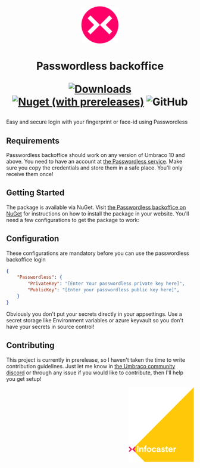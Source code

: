 <h3 align="center">
<img height="100" src="https://raw.githubusercontent.com/Infocaster/.github/main/assets/infocaster_nuget_pink.svg">
</h3>

<h1 align="center">
Passwordless backoffice

[![Downloads](https://img.shields.io/nuget/dt/Infocaster.Umbraco.Passwordless?color=ffc800)](https://www.nuget.org/packages/Infocaster.Umbraco.Passwordless/)
[![Nuget (with prereleases)](https://img.shields.io/nuget/vpre/Infocaster.Umbraco.Passwordless?color=ff0069)](https://www.nuget.org/packages/Infocaster.Umbraco.Passwordless/)
![GitHub](https://img.shields.io/github/license/Infocaster/Passwordless?color=ffc800)

</h1>

Easy and secure login with your fingerprint or face-id using Passwordless

## Requirements
Passwordless backoffice should work on any version of Umbraco 10 and above.
You need to have an account at [the Passwordless service](https://www.passwordless.dev/). Make sure you copy the credentials and store them in a safe place. You'll only receive them once!

## Getting Started
The package is available via NuGet. Visit [the Passwordless backoffice on NuGet](https://www.nuget.org/packages/Infocaster.Umbraco.Passwordless/) for instructions on how to install the package in your website.
You'll need a few configurations to get the package to work:

## Configuration
These configurations are mandatory before you can use the passwordless backoffice login

```json
{
    "Passwordless": {
        "PrivateKey": "[Enter Your passwordless private key here]",
        "PublicKey": "[Enter your passwordless public key here]",
    }
}
```
Obviously you don't put your secrets directly in your appsettings. Use a secret storage like Environment variables or azure keyvault so you don't have your secrets in source control!

## Contributing
This project is currently in prerelease, so I haven't taken the time to write contribution guidelines. Just let me know in [the Umbraco community discord](https://community.umbraco.com/get-involved/community-discord-channel/) or through any issue if you would like to contribute, then I'll help you get setup!

<a href="https://infocaster.net">
<img align="right" height="200" src="https://raw.githubusercontent.com/Infocaster/.github/main/assets/Infocaster_Corner.png?raw=true">
</a>
